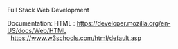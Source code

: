 
Full Stack Web Development

Documentation:
HTML : https://developer.mozilla.org/en-US/docs/Web/HTML <br/>
&nbsp;      https://www.w3schools.com/html/default.asp

